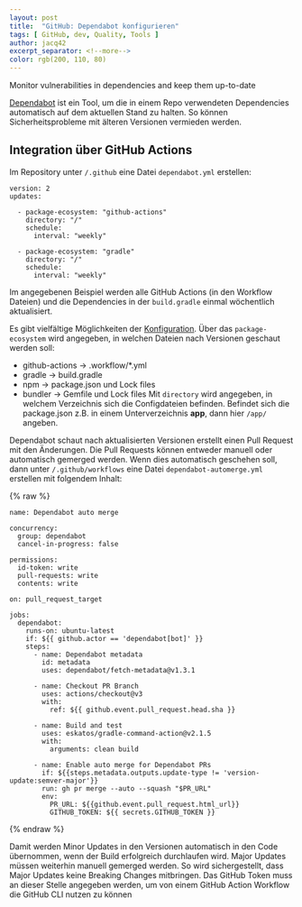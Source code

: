```yaml
---
layout: post
title:  "GitHub: Dependabot konfigurieren"
tags: [ GitHub, dev, Quality, Tools ]
author: jacq42
excerpt_separator: <!--more-->
color: rgb(200, 110, 80)
---
```


Monitor vulnerabilities in dependencies and keep them up-to-date

<!--more-->

[Dependabot](https://docs.github.com/en/code-security/dependabot) ist ein Tool, um die in einem Repo verwendeten Dependencies automatisch auf dem aktuellen Stand zu halten. 
So können Sicherheitsprobleme mit älteren Versionen vermieden werden.

## Integration über GitHub Actions

Im Repository unter `/.github` eine Datei `dependabot.yml` erstellen:

```
version: 2
updates:

  - package-ecosystem: "github-actions"
    directory: "/"
    schedule:
      interval: "weekly"

  - package-ecosystem: "gradle"
    directory: "/"
    schedule:
      interval: "weekly"
```

Im angegebenen Beispiel werden alle GitHub Actions (in den Workflow Dateien) und die Dependencies in der `build.gradle` einmal wöchentlich aktualisiert.

Es gibt vielfältige Möglichkeiten der [Konfiguration](https://docs.github.com/en/free-pro-team@latest/github/administering-a-repository/configuration-options-for-dependency-updates).
Über das `package-ecosystem` wird angegeben, in welchen Dateien nach Versionen geschaut werden soll:
* github-actions -> .workflow/*.yml
* gradle -> build.gradle
* npm -> package.json und Lock files
* bundler -> Gemfile und Lock files
Mit `directory` wird angegeben, in welchem Verzeichnis sich die Configdateien befinden. Befindet sich die package.json z.B. in einem Unterverzeichnis __app__, dann hier `/app/` angeben.

Dependabot schaut nach aktualisierten Versionen erstellt einen Pull Request mit den Änderungen.
Die Pull Requests können entweder manuell oder automatisch gemerged werden. Wenn dies automatisch geschehen soll, dann unter `/.github/workflows` eine Datei `dependabot-automerge.yml` erstellen mit folgendem Inhalt:

{% raw %}
```
name: Dependabot auto merge

concurrency:
  group: dependabot
  cancel-in-progress: false

permissions:
  id-token: write
  pull-requests: write
  contents: write

on: pull_request_target

jobs:
  dependabot:
    runs-on: ubuntu-latest
    if: ${{ github.actor == 'dependabot[bot]' }}
    steps:
      - name: Dependabot metadata
        id: metadata
        uses: dependabot/fetch-metadata@v1.3.1

      - name: Checkout PR Branch
        uses: actions/checkout@v3
        with:
          ref: ${{ github.event.pull_request.head.sha }}

      - name: Build and test
        uses: eskatos/gradle-command-action@v2.1.5
        with:
          arguments: clean build
          
      - name: Enable auto merge for Dependabot PRs
        if: ${{steps.metadata.outputs.update-type != 'version-update:semver-major'}}
        run: gh pr merge --auto --squash "$PR_URL"
        env:
          PR_URL: ${{github.event.pull_request.html_url}}
          GITHUB_TOKEN: ${{ secrets.GITHUB_TOKEN }}
```
{% endraw %}

Damit werden Minor Updates in den Versionen automatisch in den Code übernommen, wenn der Build erfolgreich durchlaufen wird. Major Updates müssen weiterhin manuell gemerged werden. So wird sichergestellt, dass Major Updates keine Breaking Changes mitbringen.
Das GitHub Token muss an dieser Stelle angegeben werden, um von einem GitHub Action Workflow die GitHub CLI nutzen zu können
